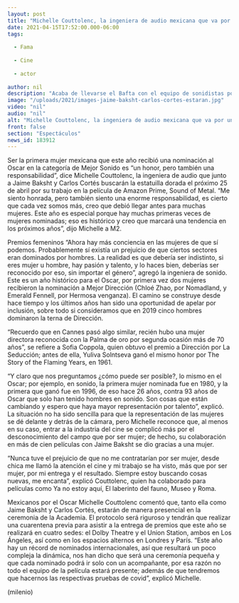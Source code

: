 ```yaml
---
layout: post
title: "Michelle Couttolenc, la ingeniera de audio mexicana que va por un Oscar"
date: 2021-04-15T17:52:00.000-06:00
tags:
  
  - Fama
  
  - Cine
  
  - actor
  
author: nil
description: "Acaba de llevarse el Bafta con el equipo de sonidistas por 'Sound of Metal'; si gana el premio de la Academia, será la cuarta mujer mexicana en ganar uno. "
image: "/uploads/2021/images-jaime-baksht-carlos-cortes-estaran.jpg"
video: "nil"
audio: "nil"
alt: "Michelle Couttolenc, la ingeniera de audio mexicana que va por un Oscar"
front: false
section: "Espectáculos"
news_id: 183912
---
```


Ser la primera mujer mexicana que este año recibió una nominación al Oscar en la categoría de Mejor Sonido es “un honor, pero también una responsabilidad”, dice Michelle Couttolenc, la ingeniera de audio que junto a Jaime Baksht y Carlos Cortés buscarán la estatuilla dorada el próximo 25 de abril por su trabajo en la película de Amazon Prime, Sound of Metal. “Me siento honrada, pero también siento una enorme responsabilidad, es cierto que cada vez somos más, creo que debió llegar antes para muchas mujeres. Este año es especial porque hay muchas primeras veces de mujeres nominadas; eso es histórico y creo que marcará una tendencia en los próximos años”, dijo Michelle a M2. 

Premios femeninos “Ahora hay más conciencia en las mujeres de que sí podemos. Probablemente sí existía un prejuicio de que ciertos sectores eran dominados por hombres. La realidad es que debería ser indistinto, si eres mujer u hombre, hay pasión y talento, y lo haces bien, deberías ser reconocido por eso, sin importar el género”, agregó la ingeniera de sonido. Este es un año histórico para el Oscar, por primera vez dos mujeres recibieron la nominación a Mejor Dirección (Chloé Zhao, por Nomadland, y Emerald Fennell, por Hermosa venganza). El camino se construye desde hace tiempo y los últimos años han sido una oportunidad de apelar por inclusión, sobre todo si consideramos que en 2019 cinco hombres dominaron la terna de Dirección.

“Recuerdo que en Cannes pasó algo similar, recién hubo una mujer directora reconocida con la Palma de oro por segunda ocasión más de 70 años”, se refiere a Sofia Coppola, quien obtuvo el premio a Dirección por La Seducción; antes de ella, Yuliva Solntseva ganó el mismo honor por The Story of the Flaming Years, en 1961. 

“Y claro que nos preguntamos ¿cómo puede ser posible?, lo mismo en el Oscar; por ejemplo, en sonido, la primera mujer nominada fue en 1980, y la primera que ganó fue en 1996, de eso hace 26 años, contra 93 años de Oscar que solo han tenido hombres en sonido. Son cosas que están cambiando y espero que haya mayor representación por talento”, explicó. La situación no ha sido sencilla para que la representación de las mujeres se dé delante y detrás de la cámara, pero Michelle reconoce que, al menos en su caso, entrar a la industria del cine se complicó más por el desconocimiento del campo que por ser mujer; de hecho, su colaboración en más de cien películas con Jaime Baksht se dio gracias a una mujer. 

“Nunca tuve el prejuicio de que no me contratarían por ser mujer, desde chica me llamó la atención el cine y mi trabajo se ha visto, más que por ser mujer, por mi entrega y el resultado. Siempre estoy buscando cosas nuevas, me encanta”, explicó Couttolenc, quien ha colaborado para películas como Ya no estoy aquí, El laberinto del fauno, Museo y Roma. 

Mexicanos por el Oscar Michelle Couttolenc comentó que, tanto ella como Jaime Baksht y Carlos Cortés, estarán de manera presencial en la ceremonia de la Academia. El protocolo será riguroso y tendrán que realizar una cuarentena previa para asistir a la entrega de premios que este año se realizará en cuatro sedes: el Dolby Theatre y el Union Station, ambos en Los Ángeles, así como en los espacios alternos en Londres y París. “Este año hay un récord de nominados internacionales, así que resultará un poco compleja la dinámica, nos han dicho que será una ceremonia pequeña y que cada nominado podrá ir solo con un acompañante, por esa razón no todo el equipo de la película estará presente; además de que tendremos que hacernos las respectivas pruebas de covid”, explicó Michelle. 

(milenio)